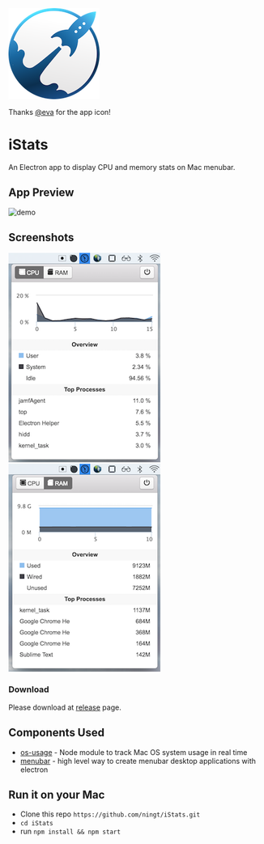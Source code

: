 ![icon](./images/Icon.png)

Thanks [@eva](https://yipingxia.github.io/) for the app icon!

# iStats
An Electron app to display CPU and memory stats on Mac menubar.

## App Preview
![demo](http://g.recordit.co/Sgeb9Uannw.gif)

## Screenshots
![screenshot1](./images/screenshot1.png)
![screenshot2](./images/screenshot2.png)

### Download
Please download at [release](https://github.com/ningt/iStats/releases) page.

## Components Used
- [os-usage](https://github.com/ningt/os-usage) - Node module to track Mac OS system usage in real time
- [menubar](https://github.com/maxogden/menubar) - high level way to create menubar desktop applications with electron

## Run it on your Mac
- Clone this repo `https://github.com/ningt/iStats.git`
- `cd iStats`
- run `npm install && npm start`